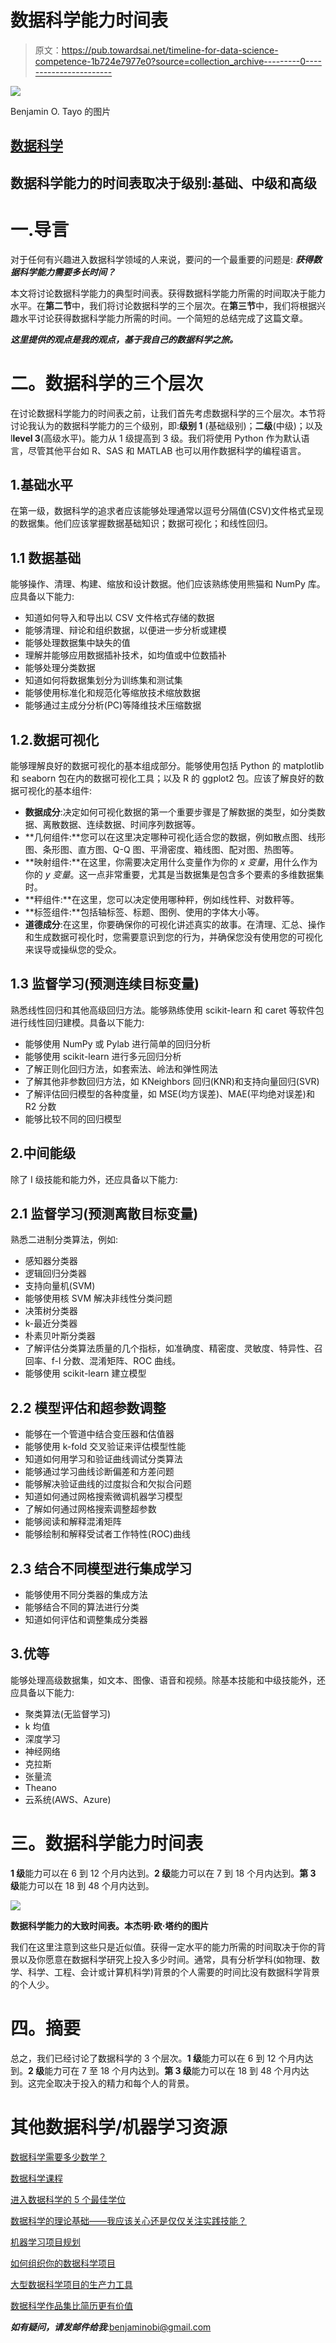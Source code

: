 # 数据科学能力时间表

> 原文：<https://pub.towardsai.net/timeline-for-data-science-competence-1b724e7977e0?source=collection_archive---------0----------------------->

![](img/41e902254a01293e26693eb7f850099b.png)

Benjamin O. Tayo 的图片

## [数据科学](https://towardsai.net/p/category/data-science)

## 数据科学能力的时间表取决于级别:基础、中级和高级

# 一.导言

对于任何有兴趣进入数据科学领域的人来说，要问的一个最重要的问题是: ***获得数据科学能力需要多长时间？***

本文将讨论数据科学能力的典型时间表。获得数据科学能力所需的时间取决于能力水平。在**第二节**中，我们将讨论数据科学的三个层次。在**第三节**中，我们将根据兴趣水平讨论获得数据科学能力所需的时间。一个简短的总结完成了这篇文章。

***这里提供的观点是我的观点，基于我自己的数据科学之旅。***

# 二。数据科学的三个层次

在讨论数据科学能力的时间表之前，让我们首先考虑数据科学的三个层次。本节将讨论我认为的数据科学能力的三个级别，即:**级别 1** (基础级别)；**二级**(中级)；以及 l**level 3**(高级水平)。能力从 1 级提高到 3 级。我们将使用 Python 作为默认语言，尽管其他平台如 R、SAS 和 MATLAB 也可以用作数据科学的编程语言。

## 1.基础水平

在第一级，数据科学的追求者应该能够处理通常以逗号分隔值(CSV)文件格式呈现的数据集。他们应该掌握数据基础知识；数据可视化；和线性回归。

## 1.1 数据基础

能够操作、清理、构建、缩放和设计数据。他们应该熟练使用熊猫和 NumPy 库。应具备以下能力:

*   知道如何导入和导出以 CSV 文件格式存储的数据
*   能够清理、辩论和组织数据，以便进一步分析或建模
*   能够处理数据集中缺失的值
*   理解并能够应用数据插补技术，如均值或中位数插补
*   能够处理分类数据
*   知道如何将数据集划分为训练集和测试集
*   能够使用标准化和规范化等缩放技术缩放数据
*   能够通过主成分分析(PC)等降维技术压缩数据

## 1.2.数据可视化

能够理解良好的数据可视化的基本组成部分。能够使用包括 Python 的 matplotlib 和 seaborn 包在内的数据可视化工具；以及 R 的 ggplot2 包。应该了解良好的数据可视化的基本组件:

*   **数据成分**:决定如何可视化数据的第一个重要步骤是了解数据的类型，如分类数据、离散数据、连续数据、时间序列数据等。
*   **几何组件:**您可以在这里决定哪种可视化适合您的数据，例如散点图、线形图、条形图、直方图、Q-Q 图、平滑密度、箱线图、配对图、热图等。
*   **映射组件:**在这里，你需要决定用什么变量作为你的 *x 变量*，用什么作为你的 *y 变量*。这一点非常重要，尤其是当数据集是包含多个要素的多维数据集时。
*   **秤组件:**在这里，您可以决定使用哪种秤，例如线性秤、对数秤等。
*   **标签组件:**包括轴标签、标题、图例、使用的字体大小等。
*   **道德成分**:在这里，你要确保你的可视化讲述真实的故事。在清理、汇总、操作和生成数据可视化时，您需要意识到您的行为，并确保您没有使用您的可视化来误导或操纵您的受众。

## 1.3 监督学习(预测连续目标变量)

熟悉线性回归和其他高级回归方法。能够熟练使用 scikit-learn 和 caret 等软件包进行线性回归建模。具备以下能力:

*   能够使用 NumPy 或 Pylab 进行简单的回归分析
*   能够使用 scikit-learn 进行多元回归分析
*   了解正则化回归方法，如套索法、岭法和弹性网法
*   了解其他非参数回归方法，如 KNeighbors 回归(KNR)和支持向量回归(SVR)
*   了解评估回归模型的各种度量，如 MSE(均方误差)、MAE(平均绝对误差)和 R2 分数
*   能够比较不同的回归模型

## 2.中间能级

除了 I 级技能和能力外，还应具备以下能力:

## 2.1 监督学习(预测离散目标变量)

熟悉二进制分类算法，例如:

*   感知器分类器
*   逻辑回归分类器
*   支持向量机(SVM)
*   能够使用核 SVM 解决非线性分类问题
*   决策树分类器
*   k-最近分类器
*   朴素贝叶斯分类器
*   了解评估分类算法质量的几个指标，如准确度、精密度、灵敏度、特异性、召回率、f-l 分数、混淆矩阵、ROC 曲线。
*   能够使用 scikit-learn 建立模型

## 2.2 模型评估和超参数调整

*   能够在一个管道中结合变压器和估值器
*   能够使用 k-fold 交叉验证来评估模型性能
*   知道如何用学习和验证曲线调试分类算法
*   能够通过学习曲线诊断偏差和方差问题
*   能够解决验证曲线的过度拟合和欠拟合问题
*   知道如何通过网格搜索微调机器学习模型
*   了解如何通过网格搜索调整超参数
*   能够阅读和解释混淆矩阵
*   能够绘制和解释受试者工作特性(ROC)曲线

## 2.3 结合不同模型进行集成学习

*   能够使用不同分类器的集成方法
*   能够结合不同的算法进行分类
*   知道如何评估和调整集成分类器

## 3.优等

能够处理高级数据集，如文本、图像、语音和视频。除基本技能和中级技能外，还应具备以下能力:

*   聚类算法(无监督学习)
*   k 均值
*   深度学习
*   神经网络
*   克拉斯
*   张量流
*   Theano
*   云系统(AWS、Azure)

# 三。数据科学能力时间表

**1 级**能力可以在 6 到 12 个月内达到。**2 级**能力可以在 7 到 18 个月内达到。**第 3 级**能力可以在 18 到 48 个月内达到。

![](img/cf014ce72ce44bc2e02469c8ca19947d.png)

**数据科学能力的大致时间表。本杰明·欧·塔约的图片**

我们在这里注意到这些只是近似值。获得一定水平的能力所需的时间取决于你的背景以及你愿意在数据科学研究上投入多少时间。通常，具有分析学科(如物理、数学、科学、工程、会计或计算机科学)背景的个人需要的时间比没有数据科学背景的个人少。

# 四。摘要

总之，我们已经讨论了数据科学的 3 个层次。**1 级**能力可以在 6 到 12 个月内达到。**2 级**能力可在 7 至 18 个月内达到。**第 3 级**能力可以在 18 到 48 个月内达到。这完全取决于投入的精力和每个人的背景。

# 其他数据科学/机器学习资源

[数据科学需要多少数学？](https://medium.com/towards-artificial-intelligence/how-much-math-do-i-need-in-data-science-d05d83f8cb19)

[数据科学课程](https://medium.com/towards-artificial-intelligence/data-science-curriculum-bf3bb6805576)

[进入数据科学的 5 个最佳学位](https://towardsdatascience.com/5-best-degrees-for-getting-into-data-science-c3eb067883b1)

[数据科学的理论基础——我应该关心还是仅仅关注实践技能？](https://towardsdatascience.com/theoretical-foundations-of-data-science-should-i-care-or-simply-focus-on-hands-on-skills-c53fb0caba66)

[机器学习项目规划](https://towardsdatascience.com/machine-learning-project-planning-71bdb3a44349)

[如何组织你的数据科学项目](https://towardsdatascience.com/how-to-organize-your-data-science-project-dd6599cf000a)

[大型数据科学项目的生产力工具](https://medium.com/towards-artificial-intelligence/productivity-tools-for-large-scale-data-science-projects-64810dfbb971)

[数据科学作品集比简历更有价值](https://towardsdatascience.com/a-data-science-portfolio-is-more-valuable-than-a-resume-2d031d6ce518)

***如有疑问，请发邮件给我***:benjaminobi@gmail.com